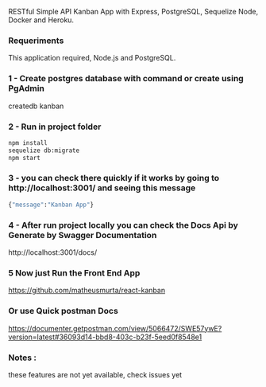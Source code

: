 RESTful Simple API Kanban App with Express, PostgreSQL, Sequelize Node, Docker and Heroku.

### Requeriments
This application required, Node.js and PostgreSQL.

### 1 - Create postgres database with command or create using PgAdmin 
createdb kanban

### 2 - Run in project folder 
```sh
npm install
sequelize db:migrate
npm start 
```
### 3 - you can check there quickly if it works by going to http://localhost:3001/ and seeing this message
```sh
{"message":"Kanban App"}
```

### 4 - After run project locally you can check the Docs Api by Generate by Swagger Documentation
http://localhost:3001/docs/

### 5 Now just Run the Front End App
https://github.com/matheusmurta/react-kanban

### Or use Quick postman Docs
https://documenter.getpostman.com/view/5066472/SWE57ywE?version=latest#36093d14-bbd8-403c-b23f-5eed0f8548e1

### Notes : 
these features are not yet available, check issues yet
